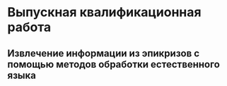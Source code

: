 # Выпускная квалификационная работа
## Извлечение информации из эпикризов с помощью методов обработки естественного языка